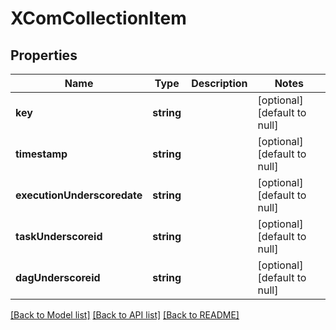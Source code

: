 # XComCollectionItem

## Properties
Name | Type | Description | Notes
------------ | ------------- | ------------- | -------------
**key** | **string** |  | [optional] [default to null]
**timestamp** | **string** |  | [optional] [default to null]
**executionUnderscoredate** | **string** |  | [optional] [default to null]
**taskUnderscoreid** | **string** |  | [optional] [default to null]
**dagUnderscoreid** | **string** |  | [optional] [default to null]

[[Back to Model list]](../README.md#documentation-for-models) [[Back to API list]](../README.md#documentation-for-api-endpoints) [[Back to README]](../README.md)


